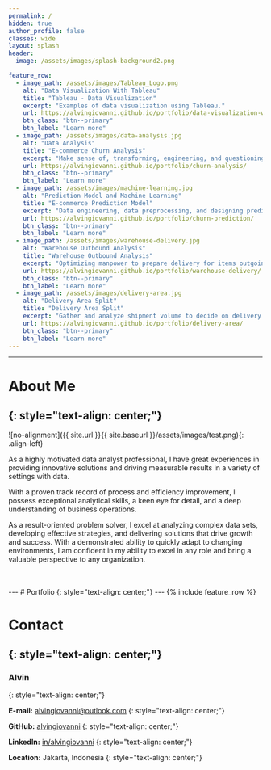 ```yaml
---
permalink: /
hidden: true
author_profile: false
classes: wide
layout: splash
header:
  image: /assets/images/splash-background2.png

feature_row:
  - image_path: /assets/images/Tableau_Logo.png
    alt: "Data Visualization With Tableau"
    title: "Tableau - Data Visualization"
    excerpt: "Examples of data visualization using Tableau."
    url: https://alvingiovanni.github.io/portfolio/data-visualization-with-tableau/
    btn_class: "btn--primary"
    btn_label: "Learn more"
  - image_path: /assets/images/data-analysis.jpg
    alt: "Data Analysis"
    title: "E-commerce Churn Analysis"
    excerpt: "Make sense of, transforming, engineering, and questioning data to find useful information."
    url: https://alvingiovanni.github.io/portfolio/churn-analysis/
    btn_class: "btn--primary"
    btn_label: "Learn more"
  - image_path: /assets/images/machine-learning.jpg
    alt: "Prediction Model and Machine Learning"
    title: "E-commerce Prediction Model"
    excerpt: "Data engineering, data preprocessing, and designing prediction model with machine learning."
    url: https://alvingiovanni.github.io/portfolio/churn-prediction/
    btn_class: "btn--primary"
    btn_label: "Learn more"
  - image_path: /assets/images/warehouse-delivery.jpg
    alt: "Warehouse Outbound Analysis"
    title: "Warehouse Outbound Analysis"
    excerpt: "Optimizing manpower to prepare delivery for items outgoing from warehouse"
    url: https://alvingiovanni.github.io/portfolio/warehouse-delivery/
    btn_class: "btn--primary"
    btn_label: "Learn more"
  - image_path: /assets/images/delivery-area.jpg
    alt: "Delivery Area Split"
    title: "Delivery Area Split"
    excerpt: "Gather and analyze shipment volume to decide on delivery area."
    url: https://alvingiovanni.github.io/portfolio/delivery-area/
    btn_class: "btn--primary"
    btn_label: "Learn more"
---
```

---
<head>
<!-- Google Tag Manager -->
<script>(function(w,d,s,l,i){w[l]=w[l]||[];w[l].push({'gtm.start':
new Date().getTime(),event:'gtm.js'});var f=d.getElementsByTagName(s)[0],
j=d.createElement(s),dl=l!='dataLayer'?'&l='+l:'';j.async=true;j.src=
'https://www.googletagmanager.com/gtm.js?id='+i+dl;f.parentNode.insertBefore(j,f);
})(window,document,'script','dataLayer','GTM-MHZZMVGT');</script>
<!-- End Google Tag Manager -->
</head>

# About Me
{: style="text-align: center;"}
---
![no-alignment]({{ site.url }}{{ site.baseurl }}/assets/images/test.png){: .align-left}

As a highly motivated data analyst professional, I have great experiences in providing innovative solutions and driving measurable results in a variety of settings with data. 

With a proven track record of process and efficiency improvement, I possess exceptional analytical skills, a keen eye for detail, and a deep understanding of business operations. 

As a result-oriented problem solver, I excel at analyzing complex data sets, developing effective strategies, and delivering solutions that drive growth and success. With a demonstrated ability to quickly adapt to changing environments, I am confident in my ability to excel in any role and bring a valuable perspective to any organization.

<Body> 
<!-- Google Tag Manager (noscript) -->
<noscript><iframe src="https://www.googletagmanager.com/ns.html?id=GTM-MHZZMVGT"
height="0" width="0" style="display:none;visibility:hidden"></iframe></noscript>
<!-- End Google Tag Manager (noscript) -->
<br>
<br>
</Body>   
---
# Portfolio
{: style="text-align: center;"}
---
{% include feature_row %}

# Contact
{: style="text-align: center;"}
---
### Alvin
{: style="text-align: center;"}

**E-mail:** alvingiovanni@outlook.com
{: style="text-align: center;"}

**GitHub:** [alvingiovanni](https://github.com/alvingiovanni)
{: style="text-align: center;"}

**LinkedIn:** [in/alvingiovanni](www.linkedin.com/in/alvingiovanni)
{: style="text-align: center;"}

**Location:** Jakarta, Indonesia
{: style="text-align: center;"}

